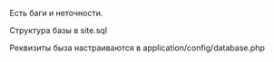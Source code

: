 Есть баги и неточности.

Структура базы в site.sql

Реквизиты быза настраиваются в application/config/database.php